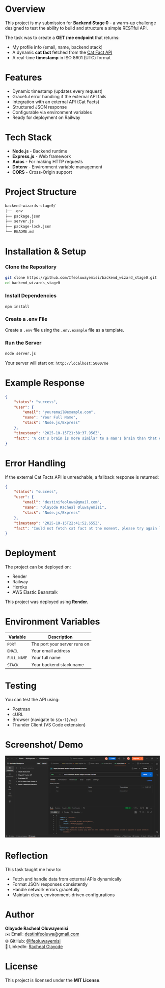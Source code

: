 # Overview
This project is my submission for **Backend Stage 0** - a warm-up challenge designed to test the ability to build and structure a simple RESTful API.

The task was to create a **GET /me endpoint** that returns:
- My profile info (email, name, backend stack)
- A dynamic **cat fact** fetched from the [Cat Fact API](https://catfact.ninja/fact)
- A real-time **timestamp** in ISO 8601 (UTC) format

# Features
- Dynamic timestamp (updates every request)
- Graceful error handling if the external API fails
- Integration with an external API (Cat Facts)
- Structured JSON response
- Configurable via environment variables
- Ready for deployment on Railway

# Tech Stack
- **Node.js** - Backend runtime
- **Express.js** - Web framework
- **Axios** - For making HTTP requests
- **Dotenv** - Environment variable management
- **CORS** - Cross-Origin support

# Project Structure
```bash
backend-wizards-stage0/
├── .env
├── package.json
├── server.js
├── package-lock.json
└── README.md
```

# Installation & Setup
### Clone the Repository
```bash
git clone https://github.com/Ifeoluwayemisi/backend_wizard_stage0.git 
cd backend_wizards_stage0
```

### Install Dependencies
```bash
npm install
```

### Create a .env File
Create a `.env` file using the `.env.example` file as a template.

### Run the Server
```bash
node server.js
```
Your server will start on: `http://localhost:5000/me`

# Example Response
```json
{
    "status": "success",
    "user": {
        "email": "youremail@example.com",
        "name": "Your Full Name",
        "stack": "Node.js/Express"
    },
    "timestamp": "2025-10-15T21:38:37.956Z",
    "fact": "A cat's brain is more similar to a man's brain than that of a dog."
}
```

# Error Handling
If the external Cat Facts API is unreachable, a fallback response is returned:
```json
{
    "status": "success",
    "user": {
        "email": "destinifeoluwa@gmail.com",
        "name": "Olayode Racheal Oluwayemisi",
        "stack": "Node.js/Express"
    },
    "timestamp": "2025-10-15T22:41:52.655Z",
    "fact": "Could not fetch cat fact at the moment, please try again later"
}
```

# Deployment
The project can be deployed on:
- Render
- Railway
- Heroku
- AWS Elastic Beanstalk

This project was deployed using **Render**.

# Environment Variables
| Variable    | Description                     |
|-------------|---------------------------------|
| `PORT`      | The port your server runs on    |
| `EMAIL`     | Your email address              |
| `FULL_NAME` | Your full name                  |
| `STACK`     | Your backend stack name         |

# Testing
You can test the API using:
- Postman
- cURL
- Browser (navigate to `${url}/me`)
- Thunder Client (VS Code extension)

# Screenshot/ Demo
[![API Demo](preview.png)](https://backend-wizard-stage0.onrender.com/me)

# Reflection
This task taught me how to:
- Fetch and handle data from external APIs dynamically
- Format JSON responses consistently
- Handle network errors gracefully
- Maintain clean, environment-driven configurations

# Author
**Olayode Racheal Oluwayemisi**  
✉️ Email: destinifeoluwa@gmail.com  
🌐 GitHub: [@Ifeoluwayemisi](https://github.com/Ifeoluwayemisi)  
💼 LinkedIn: [Racheal Olayode](https://www.linkedin.com/in/olayode-rachael-3060a0340)

# License
This project is licensed under the **MIT License**.
